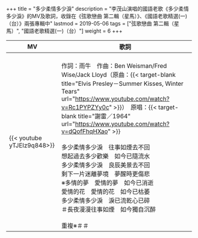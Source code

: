+++
title = "多少柔情多少淚"
description = "李茂山演唱的國語老歌《多少柔情多少淚》的MV及歌詞，收錄在《弦歌戀曲 第二輯（星馬）》、《國語老歌精選(一)（台）》兩張專輯中"
lastmod = 2019-05-06
tags = ["弦歌戀曲 第二輯（星馬）", "國語老歌精選(一)（台）"]
weight = 6
+++

MV  | 歌詞  
--------------|-------
{{< youtube yTJEIz9q848>}}|<br/>作詞：雨牛　作曲：Ben Weisman/Fred Wise/Jack Lloyd（原曲：{{< target-blank title="Elvis Presley－Summer Kisses, Winter Tears" url="https://www.youtube.com/watch?v=Rc1PYPZYy0c" >}}）　原唱：{{< target-blank title="謝雷／1964" url="https://www.youtube.com/watch?v=dQofFhqHXao" >}}<br/><br/>多少柔情多少淚　往事如煙去不回<br/>想起過去多少歡樂　如今已隨流水<br/>多少柔情多少淚　良辰美景去不回<br/>剩下一片迷離夢境　夢醒時更傷悲<br/>※多情的夢　愛情的夢　如今已消逝<br/>愛情的花　愛情的花　如今已枯萎<br/>多少柔情多少淚　淚已流乾心已碎<br/>＃長夜漫漫往事如煙　如今獨自沉醉<br/><br/>重複※＃＃